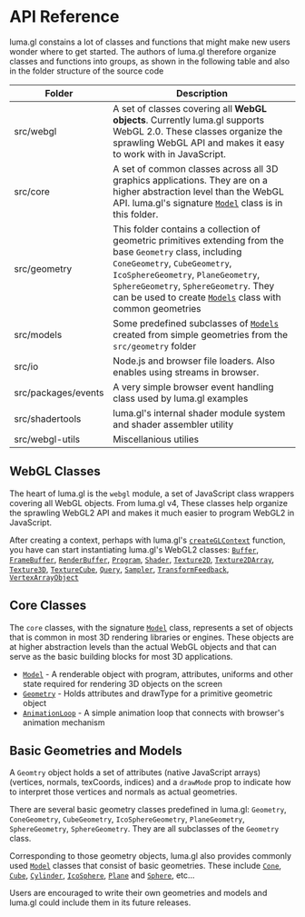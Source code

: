 # API Reference

luma.gl constains a lot of classes and functions that might make new users wonder where to get started. The authors of luma.gl therefore organize classes and functions into groups, as shown in the following table and also in the folder structure of the source code

| Folder                           | Description |
| ---                              | --- |
| src/webgl | A set of classes covering all **WebGL objects**. Currently luma.gl supports WebGL 2.0. These classes organize the sprawling WebGL API and makes it easy to work with in JavaScript. |
| src/core | A set of common classes across all 3D graphics applications. They are on a higher abstraction level than the WebGL API. luma.gl's signature [`Model`](/#/documentation/api-reference/model) class is in this folder. |
| src/geometry | This folder contains a collection of geometric primitives extending from the base `Geometry` class, including `ConeGeometry`, `CubeGeometry`, `IcoSphereGeometry`, `PlaneGeometry`, `SphereGeometry`, `SphereGeometry`. They can be used to create [`Models`](/#/documentation/api-reference/model) class with common geometries|
| src/models | Some predefined subclasses of [`Models`](/#/documentation/api-reference/model) created from simple geometries from the `src/geometry` folder|
| src/io | Node.js and browser file loaders. Also enables using streams in browser. |
| src/packages/events | A very simple browser event handling class used by luma.gl examples |
| src/shadertools | luma.gl's internal shader module system and shader assembler utility |
| src/webgl-utils | Miscellanious utilies |

## WebGL Classes

The heart of luma.gl is the `webgl` module, a set of JavaScript class wrappers covering all WebGL objects. From luma.gl v4, These classes help organize the sprawling WebGL2 API and makes it much easier to program WebGL2 in JavaScript.

After creating a context, perhaps with luma.gl's [`createGLContext`](/#/documentation/api-reference/create-context) function, you have can start instantiating luma.gl's WebGL2 classes: [`Buffer`](/#/documentation/api-reference/buffer), [`FrameBuffer`](/#/documentation/api-reference/framebuffer), [`RenderBuffer`](/#/documentation/api-reference/renderbuffer), [`Program`](/#/documentation/api-reference/program), [`Shader`](/#/documentation/api-reference/shader), [`Texture2D`](/#/documentation/api-reference/texture-2), [`Texture2DArray`](/#/documentation/api-reference/texture-2-array), [`Texture3D`](/#/documentation/api-reference/texture-3d), [`TextureCube`](/#/documentation/api-reference/texture-cube), [`Query`](/#/documentation/api-reference/query), [`Sampler`](/#/documentation/api-reference/sampler), [`TransformFeedback`](/#/documentation/api-reference/transform-feedback), [`VertexArrayObject`](/#/documentation/api-reference/vertex-array)

## Core Classes

The `core` classes, with the signature [`Model`](/#/documentation/api-reference/model) class, represents a set of objects that is common in most 3D rendering libraries or engines. These objects are at higher abstraction levels than the actual WebGL objects and that can serve as the basic building blocks for most 3D applications.

* [`Model`](/#/documentation/api-reference/model) - A renderable object with program, attributes, uniforms and other state required for rendering 3D objects on the screen
* [`Geometry`](/#/documentation/api-reference/geometry) - Holds attributes and drawType for a primitive geometric object
* [`AnimationLoop`](/#/documentation/api-reference/animation-loop) - A simple animation loop that connects with browser's animation mechanism

<!---
* [`Object3D`](api-reference/core/object3d) - Base class, golds position, rotation, scale (TBD)
* [`Group`](api-reference/core/group) - Supports recursive travesal and matrix transformation
-->

## Basic Geometries and Models

A `Geomtry` object holds a set of attributes (native JavaScript arrays) (vertices, normals, texCoords, indices) and a `drawMode` prop to indicate how to interpret those vertices and normals as actual geometries.

There are several basic geometry classes predefined in luma.gl: `Geometry`, `ConeGeometry`, `CubeGeometry`, `IcoSphereGeometry`, `PlaneGeometry`, `SphereGeometry`, `SphereGeometry`. They are all subclasses of the `Geometry` class.

Corresponding to those geometry objects, luma.gl also provides commonly used [`Model`](/#/documentation/api-reference/model) classes that consist of basic geometries. These include [`Cone`](/#/documentation/api-reference/model), [`Cube`](/#/documentation/api-reference/model-cube), [`Cylinder`](/#/documentation/api-reference/model-cylinder), [`IcoSphere`](/#/documentation/api-reference/model-icosphere), [`Plane`](/#/documentation/api-reference/model-plane) and [`Sphere`](/#/documentation/api-reference/model-sphere), etc...


Users are encouraged to write their own geometries and models and luma.gl could include them in its future releases.
